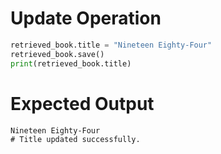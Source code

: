 # Update Operation

```python
retrieved_book.title = "Nineteen Eighty-Four"
retrieved_book.save()
print(retrieved_book.title)
```

# Expected Output
```
Nineteen Eighty-Four
# Title updated successfully.
```

